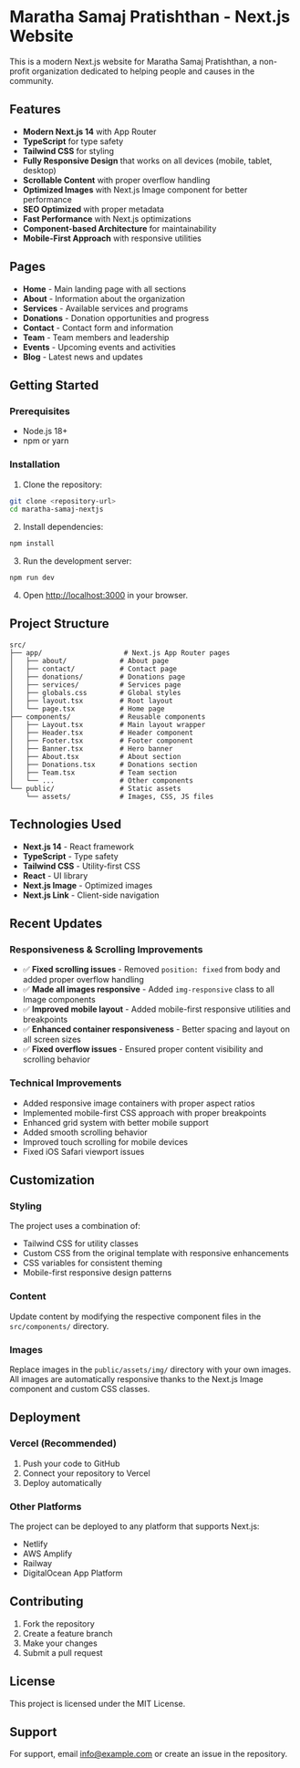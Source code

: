 # Maratha Samaj Pratishthan - Next.js Website

This is a modern Next.js website for Maratha Samaj Pratishthan, a non-profit organization dedicated to helping people and causes in the community.

## Features

- **Modern Next.js 14** with App Router
- **TypeScript** for type safety
- **Tailwind CSS** for styling
- **Fully Responsive Design** that works on all devices (mobile, tablet, desktop)
- **Scrollable Content** with proper overflow handling
- **Optimized Images** with Next.js Image component for better performance
- **SEO Optimized** with proper metadata
- **Fast Performance** with Next.js optimizations
- **Component-based Architecture** for maintainability
- **Mobile-First Approach** with responsive utilities

## Pages

- **Home** - Main landing page with all sections
- **About** - Information about the organization
- **Services** - Available services and programs
- **Donations** - Donation opportunities and progress
- **Contact** - Contact form and information
- **Team** - Team members and leadership
- **Events** - Upcoming events and activities
- **Blog** - Latest news and updates

## Getting Started

### Prerequisites

- Node.js 18+ 
- npm or yarn

### Installation

1. Clone the repository:
```bash
git clone <repository-url>
cd maratha-samaj-nextjs
```

2. Install dependencies:
```bash
npm install
```

3. Run the development server:
```bash
npm run dev
```

4. Open [http://localhost:3000](http://localhost:3000) in your browser.

## Project Structure

```
src/
├── app/                    # Next.js App Router pages
│   ├── about/             # About page
│   ├── contact/           # Contact page
│   ├── donations/         # Donations page
│   ├── services/          # Services page
│   ├── globals.css        # Global styles
│   ├── layout.tsx         # Root layout
│   └── page.tsx           # Home page
├── components/            # Reusable components
│   ├── Layout.tsx         # Main layout wrapper
│   ├── Header.tsx         # Header component
│   ├── Footer.tsx         # Footer component
│   ├── Banner.tsx         # Hero banner
│   ├── About.tsx          # About section
│   ├── Donations.tsx      # Donations section
│   ├── Team.tsx           # Team section
│   └── ...                # Other components
└── public/                # Static assets
    └── assets/            # Images, CSS, JS files
```

## Technologies Used

- **Next.js 14** - React framework
- **TypeScript** - Type safety
- **Tailwind CSS** - Utility-first CSS
- **React** - UI library
- **Next.js Image** - Optimized images
- **Next.js Link** - Client-side navigation

## Recent Updates

### Responsiveness & Scrolling Improvements
- ✅ **Fixed scrolling issues** - Removed `position: fixed` from body and added proper overflow handling
- ✅ **Made all images responsive** - Added `img-responsive` class to all Image components
- ✅ **Improved mobile layout** - Added mobile-first responsive utilities and breakpoints
- ✅ **Enhanced container responsiveness** - Better spacing and layout on all screen sizes
- ✅ **Fixed overflow issues** - Ensured proper content visibility and scrolling behavior

### Technical Improvements
- Added responsive image containers with proper aspect ratios
- Implemented mobile-first CSS approach with proper breakpoints
- Enhanced grid system with better mobile support
- Added smooth scrolling behavior
- Improved touch scrolling for mobile devices
- Fixed iOS Safari viewport issues

## Customization

### Styling
The project uses a combination of:
- Tailwind CSS for utility classes
- Custom CSS from the original template with responsive enhancements
- CSS variables for consistent theming
- Mobile-first responsive design patterns

### Content
Update content by modifying the respective component files in the `src/components/` directory.

### Images
Replace images in the `public/assets/img/` directory with your own images. All images are automatically responsive thanks to the Next.js Image component and custom CSS classes.

## Deployment

### Vercel (Recommended)
1. Push your code to GitHub
2. Connect your repository to Vercel
3. Deploy automatically

### Other Platforms
The project can be deployed to any platform that supports Next.js:
- Netlify
- AWS Amplify
- Railway
- DigitalOcean App Platform

## Contributing

1. Fork the repository
2. Create a feature branch
3. Make your changes
4. Submit a pull request

## License

This project is licensed under the MIT License.

## Support

For support, email info@example.com or create an issue in the repository.